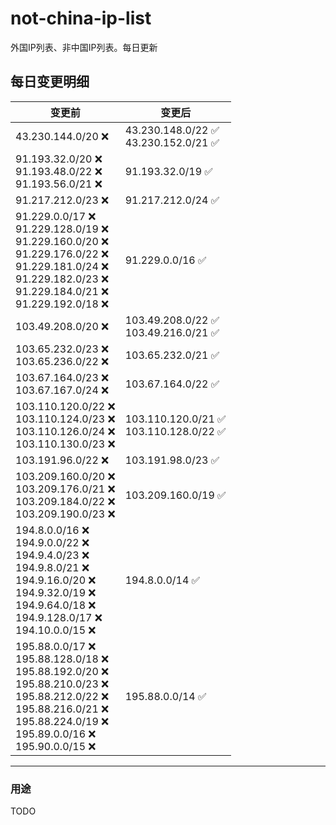 # not-china-ip-list
外国IP列表、非中国IP列表。每日更新

每日变更明细
--------------------
|  变更前   | 变更后 |
|  ----  | ----  |
|  43.230.144.0/20 :x:  | 43.230.148.0/22 :white_check_mark: <br> 43.230.152.0/21 :white_check_mark: <br>  | 
|  91.193.32.0/20 :x: <br> 91.193.48.0/22 :x: <br> 91.193.56.0/21 :x: <br> | 91.193.32.0/19 :white_check_mark: | 
|  91.217.212.0/23 :x:  | 91.217.212.0/24 :white_check_mark: | 
|  91.229.0.0/17 :x: <br> 91.229.128.0/19 :x: <br> 91.229.160.0/20 :x: <br> 91.229.176.0/22 :x: <br> 91.229.181.0/24 :x: <br> 91.229.182.0/23 :x: <br> 91.229.184.0/21 :x: <br> 91.229.192.0/18 :x: <br> | 91.229.0.0/16 :white_check_mark: | 
|  103.49.208.0/20 :x:  | 103.49.208.0/22 :white_check_mark: <br> 103.49.216.0/21 :white_check_mark: <br>  | 
|  103.65.232.0/23 :x: <br> 103.65.236.0/22 :x: <br> | 103.65.232.0/21 :white_check_mark: | 
|  103.67.164.0/23 :x: <br> 103.67.167.0/24 :x: <br> | 103.67.164.0/22 :white_check_mark: | 
|  103.110.120.0/22 :x: <br> 103.110.124.0/23 :x: <br> 103.110.126.0/24 :x: <br> 103.110.130.0/23 :x: <br> | 103.110.120.0/21 :white_check_mark: <br> 103.110.128.0/22 :white_check_mark: <br>  | 
|  103.191.96.0/22 :x:  | 103.191.98.0/23 :white_check_mark: | 
|  103.209.160.0/20 :x: <br> 103.209.176.0/21 :x: <br> 103.209.184.0/22 :x: <br> 103.209.190.0/23 :x: <br> | 103.209.160.0/19 :white_check_mark: | 
|  194.8.0.0/16 :x: <br> 194.9.0.0/22 :x: <br> 194.9.4.0/23 :x: <br> 194.9.8.0/21 :x: <br> 194.9.16.0/20 :x: <br> 194.9.32.0/19 :x: <br> 194.9.64.0/18 :x: <br> 194.9.128.0/17 :x: <br> 194.10.0.0/15 :x: <br> | 194.8.0.0/14 :white_check_mark: | 
|  195.88.0.0/17 :x: <br> 195.88.128.0/18 :x: <br> 195.88.192.0/20 :x: <br> 195.88.210.0/23 :x: <br> 195.88.212.0/22 :x: <br> 195.88.216.0/21 :x: <br> 195.88.224.0/19 :x: <br> 195.89.0.0/16 :x: <br> 195.90.0.0/15 :x: <br> | 195.88.0.0/14 :white_check_mark: | 

--------------------
### 用途
TODO
